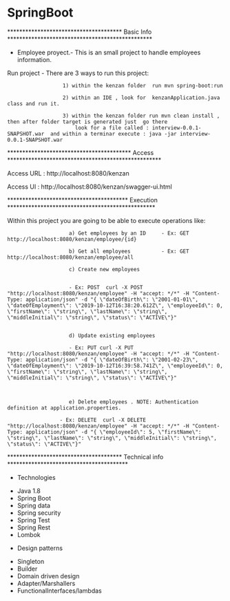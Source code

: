 # SpringBoot

************************************** Basic Info ************************************************

* Employee proyect.- This is an small project to handle employees information.


Run project - There are 3 ways to run this project:

                      1) within the kenzan folder  run mvn spring-boot:run 
                      
                      2) within an IDE , look for  kenzanApplication.java class and run it.
                      
                      3) within the kenzan folder run mvn clean install , then after folder target is generated just  go there
                          look for a file called : interview-0.0.1-SNAPSHOT.war  and within a terminar execute : java -jar interview-0.0.1-SNAPSHOT.war
                          
***************************************** Access ***************************************************

Access URL :  http://localhost:8080/kenzan

Access UI    :  http://localhost:8080/kenzan/swagger-ui.html


**************************************** Execution *************************************************

Within this project you are going to be able to execute operations like:

                        a) Get employees by an ID     - Ex: GET     http://localhost:8080/kenzan/employee/{id}   
                        
                        b) Get all employees          - Ex: GET     http://localhost:8080/kenzan/employee/all
                        
                        c) Create new employees  
                        
                        
                        - Ex: POST  curl -X POST "http://localhost:8080/kenzan/employee" -H "accept: */*" -H "Content-Type: application/json" -d "{ \"dateOfBirth\": \"2001-01-01\", \"dateOfEmployment\": \"2019-10-12T16:38:20.612Z\", \"employeeId\": 0, \"firstName\": \"string\", \"lastName\": \"string\", \"middleInitial\": \"string\", \"status\": \"ACTIVE\"}"
                        
                        
                        d) Update existing employees  
                        
                        - Ex: PUT curl -X PUT "http://localhost:8080/kenzan/employee" -H "accept: */*" -H "Content-Type: application/json" -d "{ \"dateOfBirth\": \"2001-02-23\", \"dateOfEmployment\": \"2019-10-12T16:39:58.741Z\", \"employeeId\": 0, \"firstName\": \"string\", \"lastName\": \"string\", \"middleInitial\": \"string\", \"status\": \"ACTIVE\"}"    
                        
                        
                        
                        e) Delete employees . NOTE: Authentication definition at application.properties.
                     
                     - Ex: DELETE  curl -X DELETE "http://localhost:8080/kenzan/employee" -H "accept: */*" -H "Content-Type: application/json" -d "{ \"employeeId\": 5, \"firstName\": \"string\", \"lastName\": \"string\", \"middleInitial\": \"string\", \"status\": \"ACTIVE\"}"
           
************************************** Technical info ****************************************
                     

* Technologies
- Java 1.8
- Spring Boot
- Spring data
- Spring security
- Spring Test
- Spring Rest
- Lombok

* Design patterns
- Singleton
- Builder
- Domain driven design
- Adapter/Marshallers
- FunctionalInterfaces/lambdas








